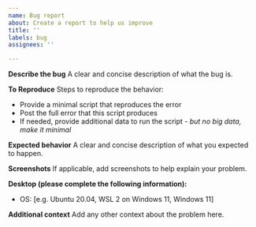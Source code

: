 ```yaml
---
name: Bug report
about: Create a report to help us improve
title: ''
labels: bug
assignees: ''

---
```


**Describe the bug**
A clear and concise description of what the bug is.

**To Reproduce**
Steps to reproduce the behavior:
- Provide a minimal script that reproduces the error
- Post the full error that this script produces
- If needed, provide additional data to run the script - _but no big data, make it minimal_

**Expected behavior**
A clear and concise description of what you expected to happen.

**Screenshots**
If applicable, add screenshots to help explain your problem.

**Desktop (please complete the following information):**
 - OS: [e.g. Ubuntu 20.04, WSL 2 on Windows 11, Windows 11]

**Additional context**
Add any other context about the problem here.
